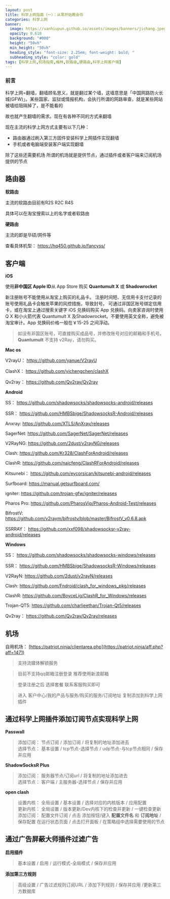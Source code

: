 ```yaml
---
layout: post
title: 科学上网指南（一）：从零开始教会你
categories: 科学上网
banner:
  image: https://vanhiupun.github.io/assets/images/banners/jichang.jpeg
  opacity: 0.618
  background: "#000"
  height: "50vh"
  min_height: "50vh"
  heading_style: "font-size: 2.25em; font-weight: bold; "
  subheading_style: "color: gold"
tags: [科学上网,机场指南,梅林,软路由,硬路由,科学上网客户端]    
---
```

### 前言
科学上网=翻墙，翻墙顾名思义，就是翻过某个墙，这墙意思是「中国网路防火长城(GFW)」。某些国家、监狱或情报机构，会执行所谓的网路审查，就是某些网站被墙给阻隔掉了，是不能看的

故也就产生翻墙的需求。现在有各种不同的方式来翻墙

现在主流的科学上网方式主要有以下几种：
- 路由器通过刷入第三方固件安装科学上网插件实现翻墙
- 手机或者电脑端安装客户端实现翻墙

除了这些还需要机场
所谓的机场就是提供节点，通过插件或者客户端来订阅机场提供的节点

## 路由器

 **软路由**
 
主流的软路由目前有R2S R2C R4S

具体可以在淘宝搜索以上的名字或者软路由  


 **硬路由**

主流的即是华硕/网件等 

查看具体机型： <https://hq450.github.io/fancyss/>

## 客户端
 **iOS**

使用**非中国区 Apple ID**从 App Store 购买 **Quantumult X** 或 **Shadowrocket**   

新注册账号不能使用从淘宝上购买的礼品卡。
注册时间短、无信用卡支付记录的账号使用礼品卡会触发苹果的风控措施，导致封号。
可通过非国区账号绑定信用卡，或在淘宝上通过搜索关键字 iOS 兑换码购买 App 兑换码。向卖家咨询时使用 Q X 和小火箭代表 Quantumult X 及Shadowrocket。不要使用英文全称，避免被淘宝审计。App 兑换码价格一般在￥15-25 之间浮动。

> 如没有非国区账号，可直接购买成品号，并修改账号对应的邮箱和手机号。
> **Quantumult** 不支持 v2Ray，请勿购买。

 **Mac os**

V2rayU： <https://github.com/yanue/V2rayU>

ClashX： <https://github.com/yichengchen/clashX>

Qv2ray： <https://github.com/Qv2ray/Qv2ray>

 **Android**

SS： <https://github.com/shadowsocks/shadowsocks-android/releases>

SSR： <https://github.com/HMBSbige/ShadowsocksR-Android/releases>

Anxray: <https://github.com/XTLS/AnXray/releases>

SagerNet: <https://github.com/SagerNet/SagerNet/releases>

V2RayNG: <https://github.com/2dust/v2rayNG/releases>

Clash: <https://github.com/Kr328/ClashForAndroid/releases>

ClashR: <https://github.com/naicfeng/ClashRForAndroid/releases>

Kitsunebi： <https://github.com/eycorsican/kitsunebi-android/releases>

Surfboard: <https://manual.getsurfboard.com/>

igniter: <https://github.com/trojan-gfw/igniter/releases>

Pharos Pro: <https://github.com/PharosVip/Pharos-Android-Test/releases>

BifrostV: <https://github.com/v2raym/bifrostv/blob/master/BifrostV_v0.6.8.apk>

SSRRAY： <https://github.com/xxf098/shadowsocksr-v2ray-android/releases>


 **Windows**

SS： <https://github.com/shadowsocks/shadowsocks-windows/releases>

SSR： <https://github.com/HMBSbige/ShadowsocksR-Windows/releases>

V2RayN: <https://github.com/2dust/v2rayN/releases>

Clash: <https://github.com/Fndroid/clash_for_windows_pkg/releases>

ClashR: <https://github.com/BoyceLig/ClashR_for_Windows/releases>

Trojan-QT5: <https://github.com/charlieethan/Trojan-Qt5/releases>

Qv2ray： <https://github.com/Qv2ray/Qv2ray/releases>

## 机场
 自用机场： [https://patriot.ninja/clientarea.php](https://patriot.ninja/aff.php?aff=1471)

>支持流媒体解锁服务  

>目前不支持qq邮箱注册登录 推荐使用新浪邮箱  

>登录注册之后 选择套餐 联系客服购买即可

>进入 客户中心/我的产品与服务/购买的服务/订阅地址 复制添加到科学上网插件

## 通过科学上网插件添加订阅节点实现科学上网
 **Passwall**
>添加订阅： 节点订阅 / 添加订阅 / 将复制的地址添加进去   
>选择节点： 基本设置 / tcp节点-选择节点 / udp节点-与tcp节点相同 / 保存并应用

 **ShadowSocksR Plus**
>添加订阅： 服务器节点/订阅url / 将复制的地址添加进去   
>选择节点： 客户端 / 主服务器-选择节点 / 保存并应用

 **open clash**
>设置内核： 全局设置 / 基本设置 / 选择对应的内核版本 / 应用配置    
>更新内核： 全局设置 / 版本更新/Dev内核下的检查并更新 / 一键检查更新            
>添加订阅： 配置文件订阅 / 点击 添加按钮/键入 __配置文件名__ 和 __订阅地址__  / 保存配置
>在运行状态页面 / 点击打开面板 / 在策略组中选择需要使用的节点

## 通过广告屏蔽大师插件过滤广告
 **启用插件**
>基本设置 / 启用 / 运行模式-全局模式 / 保存并应用    

 **添加第三方规则**   
>高级设置 / 广告过滤规则订阅URL / 添加下列规则 / 保存并应用 /更新第三方数据库
